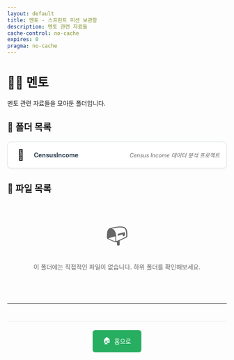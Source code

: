 ```yaml
---
layout: default
title: 멘토 - 스프린트 미션 보관함
description: 멘토 관련 자료들
cache-control: no-cache
expires: 0
pragma: no-cache
---
```


# 👨‍🏫 멘토

멘토 관련 자료들을 모아둔 폴더입니다.

## 📁 폴더 목록

<div class="file-list">
  <div class="folder-item">
    <a href="{{ site.baseurl }}/멘토/CensusIncome/" class="item-link folder">
      <span class="item-icon">📂</span>
      <span class="item-name">CensusIncome</span>
      <span class="item-desc">Census Income 데이터 분석 프로젝트</span>
    </a>
  </div>
</div>

## 📄 파일 목록

<div class="file-list">
  <!-- 현재 폴더에 직접적인 파일이 없음 -->
  <div class="empty-message">
    <span class="empty-icon">📭</span>
    <p>이 폴더에는 직접적인 파일이 없습니다. 하위 폴더를 확인해보세요.</p>
  </div>
</div>

---

<div class="navigation-footer">
  <a href="{{ site.baseurl }}/" class="nav-button home">
    <span class="nav-icon">🏠</span> 홈으로
  </a>
</div>

<style>
.file-list {
  margin: 20px 0;
}

.folder-item, .file-item {
  margin-bottom: 10px;
}

.item-link {
  display: flex;
  align-items: center;
  padding: 15px;
  background: white;
  border-radius: 8px;
  text-decoration: none;
  border: 1px solid #dee2e6;
  transition: all 0.3s ease;
  box-shadow: 0 2px 4px rgba(0,0,0,0.05);
}

.item-link:hover {
  transform: translateY(-2px);
  box-shadow: 0 4px 8px rgba(0,0,0,0.1);
  text-decoration: none;
}

.item-link.folder:hover {
  background: #fff3e0;
  border-color: #ff9800;
}

.item-link.file:hover {
  background: #e8f5e8;
  border-color: #4caf50;
}

.item-icon {
  font-size: 24px;
  margin-right: 15px;
  width: 30px;
  text-align: center;
}

.item-name {
  font-weight: bold;
  color: #2c3e50;
  margin-right: 15px;
  flex: 1;
}

.item-desc {
  color: #666;
  font-size: 0.9em;
  font-style: italic;
}

.empty-message {
  text-align: center;
  padding: 40px 20px;
  color: #666;
}

.empty-icon {
  font-size: 48px;
  display: block;
  margin-bottom: 15px;
}

.navigation-footer {
  margin-top: 40px;
  padding-top: 20px;
  border-top: 1px solid #eee;
  text-align: center;
}

.nav-button {
  display: inline-flex;
  align-items: center;
  padding: 12px 24px;
  background: #3498db;
  color: white;
  border-radius: 6px;
  text-decoration: none;
  transition: all 0.3s ease;
  margin: 0 10px;
}

.nav-button:hover {
  background: #2980b9;
  transform: translateY(-2px);
  text-decoration: none;
  color: white;
}

.nav-button.home {
  background: #27ae60;
}

.nav-button.home:hover {
  background: #219a52;
}

.nav-icon {
  margin-right: 8px;
  font-size: 16px;
}
</style>

